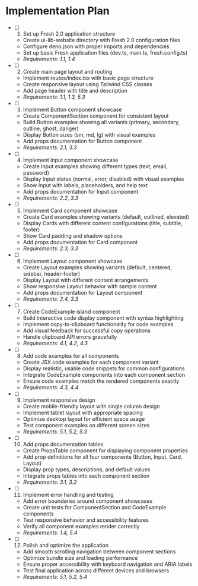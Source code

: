 # Implementation Plan

- [ ] 1. Set up Fresh 2.0 application structure
  - Create ui-lib-website directory with Fresh 2.0 configuration files
  - Configure deno.json with proper imports and dependencies
  - Set up basic Fresh application files (dev.ts, main.ts, fresh.config.ts)
  - _Requirements: 1.1, 1.4_

- [ ] 2. Create main page layout and routing
  - Implement routes/index.tsx with basic page structure
  - Create responsive layout using Tailwind CSS classes
  - Add page header with title and description
  - _Requirements: 1.1, 1.3, 5.3_

- [ ] 3. Implement Button component showcase
  - Create ComponentSection component for consistent layout
  - Build Button examples showing all variants (primary, secondary, outline, ghost, danger)
  - Display Button sizes (sm, md, lg) with visual examples
  - Add props documentation for Button component
  - _Requirements: 2.1, 3.3_

- [ ] 4. Implement Input component showcase
  - Create Input examples showing different types (text, email, password)
  - Display Input states (normal, error, disabled) with visual examples
  - Show Input with labels, placeholders, and help text
  - Add props documentation for Input component
  - _Requirements: 2.2, 3.3_

- [ ] 5. Implement Card component showcase
  - Create Card examples showing variants (default, outlined, elevated)
  - Display Cards with different content configurations (title, subtitle, footer)
  - Show Card padding and shadow options
  - Add props documentation for Card component
  - _Requirements: 2.3, 3.3_

- [ ] 6. Implement Layout component showcase
  - Create Layout examples showing variants (default, centered, sidebar, header-footer)
  - Display Layout with different content arrangements
  - Show responsive Layout behavior with sample content
  - Add props documentation for Layout component
  - _Requirements: 2.4, 3.3_

- [ ] 7. Create CodeExample island component
  - Build interactive code display component with syntax highlighting
  - Implement copy-to-clipboard functionality for code examples
  - Add visual feedback for successful copy operations
  - Handle clipboard API errors gracefully
  - _Requirements: 4.1, 4.2, 4.3_

- [ ] 8. Add code examples for all components
  - Create JSX code examples for each component variant
  - Display realistic, usable code snippets for common configurations
  - Integrate CodeExample components into each component section
  - Ensure code examples match the rendered components exactly
  - _Requirements: 4.3, 4.4_

- [ ] 9. Implement responsive design
  - Create mobile-friendly layout with single column design
  - Implement tablet layout with appropriate spacing
  - Optimize desktop layout for efficient space usage
  - Test component examples on different screen sizes
  - _Requirements: 5.1, 5.2, 5.3_

- [ ] 10. Add props documentation tables
  - Create PropsTable component for displaying component properties
  - Add prop definitions for all four components (Button, Input, Card, Layout)
  - Display prop types, descriptions, and default values
  - Integrate props tables into each component section
  - _Requirements: 3.1, 3.2_

- [ ] 11. Implement error handling and testing
  - Add error boundaries around component showcases
  - Create unit tests for ComponentSection and CodeExample components
  - Test responsive behavior and accessibility features
  - Verify all component examples render correctly
  - _Requirements: 1.4, 5.4_

- [ ] 12. Polish and optimize the application
  - Add smooth scrolling navigation between component sections
  - Optimize bundle size and loading performance
  - Ensure proper accessibility with keyboard navigation and ARIA labels
  - Test final application across different devices and browsers
  - _Requirements: 5.1, 5.2, 5.4_